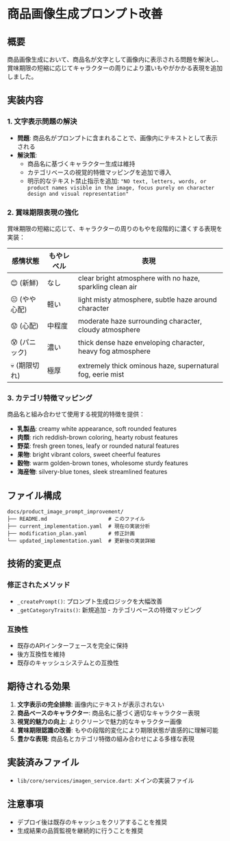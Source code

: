 # 商品画像生成プロンプト改善

## 概要
商品画像生成において、商品名が文字として画像内に表示される問題を解決し、賞味期限の短縮に応じてキャラクターの周りにより濃いもやがかかる表現を追加しました。

## 実装内容

### 1. 文字表示問題の解決
- **問題**: 商品名がプロンプトに含まれることで、画像内にテキストとして表示される
- **解決策**: 
  - 商品名に基づくキャラクター生成は維持
  - カテゴリベースの視覚的特徴マッピングを追加で導入
  - 明示的なテキスト禁止指示を追加: `"NO text, letters, words, or product names visible in the image, focus purely on character design and visual representation"`

### 2. 賞味期限表現の強化
賞味期限の短縮に応じて、キャラクターの周りのもやを段階的に濃くする表現を実装：

| 感情状態 | もやレベル | 表現 |
|---------|-----------|------|
| 😊 (新鮮) | なし | clear bright atmosphere with no haze, sparkling clean air |
| 😐 (やや心配) | 軽い | light misty atmosphere, subtle haze around character |
| 😟 (心配) | 中程度 | moderate haze surrounding character, cloudy atmosphere |
| 😰 (パニック) | 濃い | thick dense haze enveloping character, heavy fog atmosphere |
| 💀 (期限切れ) | 極厚 | extremely thick ominous haze, supernatural fog, eerie mist |

### 3. カテゴリ特徴マッピング
商品名と組み合わせて使用する視覚的特徴を提供：

- **乳製品**: creamy white appearance, soft rounded features
- **肉類**: rich reddish-brown coloring, hearty robust features  
- **野菜**: fresh green tones, leafy or rounded natural features
- **果物**: bright vibrant colors, sweet cheerful features
- **穀物**: warm golden-brown tones, wholesome sturdy features
- **海産物**: silvery-blue tones, sleek streamlined features

## ファイル構成

```
docs/product_image_prompt_improvement/
├── README.md                    # このファイル
├── current_implementation.yaml  # 現在の実装分析
├── modification_plan.yaml       # 修正計画
└── updated_implementation.yaml  # 更新後の実装詳細
```

## 技術的変更点

### 修正されたメソッド
- `_createPrompt()`: プロンプト生成ロジックを大幅改善
- `_getCategoryTraits()`: 新規追加 - カテゴリベースの特徴マッピング

### 互換性
- 既存のAPIインターフェースを完全に保持
- 後方互換性を維持
- 既存のキャッシュシステムとの互換性

## 期待される効果

1. **文字表示の完全排除**: 画像内にテキストが表示されない
2. **商品ベースのキャラクター**: 商品名に基づく適切なキャラクター表現
3. **視覚的魅力の向上**: よりクリーンで魅力的なキャラクター画像
4. **賞味期限認識の改善**: もやの段階的変化により期限状態が直感的に理解可能
5. **豊かな表現**: 商品名とカテゴリ特徴の組み合わせによる多様な表現

## 実装済みファイル
- `lib/core/services/imagen_service.dart`: メインの実装ファイル

## 注意事項
- デプロイ後は既存のキャッシュをクリアすることを推奨
- 生成結果の品質監視を継続的に行うことを推奨
